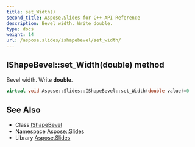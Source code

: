 ```yaml
---
title: set_Width()
second_title: Aspose.Slides for C++ API Reference
description: Bevel width. Write double.
type: docs
weight: 14
url: /aspose.slides/ishapebevel/set_width/
---
```

## IShapeBevel::set_Width(double) method


Bevel width. Write **double**.

```cpp
virtual void Aspose::Slides::IShapeBevel::set_Width(double value)=0
```

## See Also

* Class [IShapeBevel](../)
* Namespace [Aspose::Slides](../../)
* Library [Aspose.Slides](../../../)